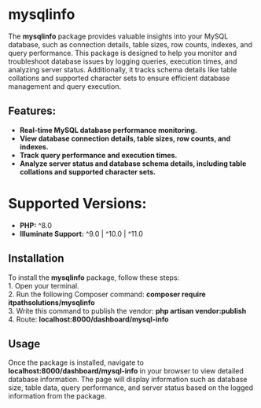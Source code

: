 # mysqlinfo  

The **mysqlinfo** package provides valuable insights into your MySQL database, such as connection details, table sizes, row counts, indexes, and query performance. This package is designed to help you monitor and troubleshoot database issues by logging queries, execution times, and analyzing server status. Additionally, it tracks schema details like table collations and supported character sets to ensure efficient database management and query execution.  

## **Features:**  
- **Real-time MySQL database performance monitoring.**  
- **View database connection details, table sizes, row counts, and indexes.**  
- **Track query performance and execution times.**  
- **Analyze server status and database schema details, including table collations and supported character sets.**  

# **Supported Versions:**  
- **PHP:** ^8.0  
- **Illuminate Support:** ^9.0 | ^10.0 | ^11.0  

## **Installation**  
To install the **mysqlinfo** package, follow these steps:  
    1. Open your terminal.   
    2. Run the following Composer command: **composer require itpathsolutions/mysqlinfo**  
    3. Write this command to publish the vendor: **php artisan vendor:publish**  
    4. Route: **localhost:8000/dashboard/mysql-info**   


## **Usage**  

Once the package is installed, navigate to **localhost:8000/dashboard/mysql-info** in your browser to view detailed database information. The page will display information such as database size, table data, query performance, and server status based on the logged information from the package.  

